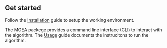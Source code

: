 ## Get started

Follow the [Installation](installation.md) guide to setup the working environment.

The MOEA packege provides a command line interface (CLI) to interact with the
algorithm.
The [Usage](usage.md) guide documents the instrucitons to run the algorithm.